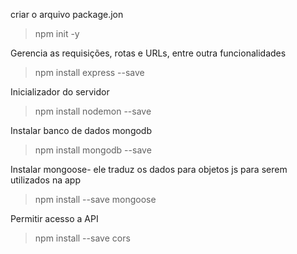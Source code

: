 criar o arquivo package.jon

> npm init -y

Gerencia as requisições, rotas e URLs, entre outra funcionalidades

> npm install express --save

Inicializador do servidor

> npm install nodemon --save

Instalar banco de dados mongodb

> npm install mongodb --save

Instalar mongoose- ele traduz os dados para objetos js para serem utilizados na app

> npm install --save mongoose

Permitir acesso a API

> npm install --save cors
